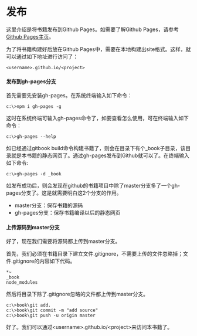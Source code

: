 # 发布

这里介绍是将书籍发布到Github Pages。如需要了解Github Pages，请参考[Github Pages主页](https://pages.github.com/)。

为了将书籍构建好后放在Github Pages中，需要在本地构建出site格式。这样，就可以通过如下地址进行访问了：

~~~
<username>.github.io/<project>
~~~

#### 发布到gh-pages分支

首先需要先安装gh-pages。在系统终端输入如下命令：

```
c:\>npm i gh-pages -g
```

这时在系统终端可输入gh-pages命令了，如要查看怎么使用，可在终端输入如下命令：

```
c:\>gh-pages --help
```

如已经通过gitbook build命令构建书籍了，则会在目录下有个_book子目录，该目录就是本书籍的静态网页了。通过gh-pages发布到Github就可以了。在终端输入如下命令:

```
c:\>gh-pages -d _book
```

如发布成功后，则会发现在github的书籍项目中除了master分支多了一个gh-pages分支了。这是就需要明白这2个分支的作用。

- master分支：保存书籍的源码
- gh-pages分支：保存书籍编译以后的静态网页

#### 上传源码到master分支

好了，现在我们需要将源码都上传到master分支。

首先，我们必须在书籍目录下建立文件.gitignore，不需要上传的文件忽略掉；文件.gitignore的内容如下代码。

~~~
*~
_book
node_modules
~~~

然后将目录下除了.gitignore忽略的文件都上传到master分支。

~~~
c:\>book\git add.
c:\>book\git commit -m "add source"
c:\>book\git push -u origin master
~~~

好了。我们可以通过\<username\>.github.io/\<project>来访问本书籍了。

